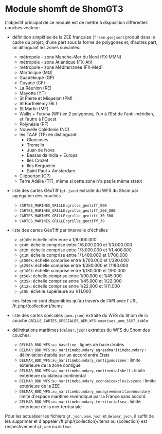 # Module shomft de ShomGT3
L'objectif principal de ce module est de mettre à disposition différentes couches vecteur:

- définition simplifiée de la ZEE française (`frzee.geojson`) produit dans le cadre du projet,
  d'une part sous la forme de polygones et, d'autres part, on ditinguant les zones suivantes:
  - métropole - zone Manche-Mer du Nord (FX-MMN)
  - métropole - zone Atlantique (FX-Atl)
  - métropole - zone Méditerranée (FX-Med)
  - Martinique (MQ)
  - Guadeloupe (GP)
  - Guyane (GF)
  - La Réunion (RE)
  - Mayotte (YT)
  - St Pierre et Miquelon (PM)
  - St Barthélemy (BL)
  - St Martin (MF)
  - Wallis + Futuna (WF) en 2 polygones, l'un à l'Est de l'anti-méridien, et l'autre à l'Ouest
  - Polynésie (PF)
  - Nouvelle Calédonie (NC)
  - les TAAF (TF) en distinguant
    - Glorieuses
    - Tromelin
    - Juan de Nova
    - Bassas da India + Europa
    - Iles Crozet
    - Iles Kerguelen
    - Saint Paul + Amsterdam
  - Clipperton (CP)
  - Terre Adélie (TF), même si cette zone n'a pas le même statut
  
- liste des cartes GéoTiff (`gt.json`) extraite du WFS du Shom par agrégation des couches
  - `CARTES_MARINES_GRILLE:grille_geotiff_800`
  - `CARTES_MARINES_GRILLE:grille_geotiff_300_800`
  - `CARTES_MARINES_GRILLE:grille_geotiff_30_300`
  - `CARTES_MARINES_GRILLE:grille_geotiff_30`

- liste des cartes GéoTiff par intervalle d'échelles
  - `gt10M`: échelle inférieure à 1/6.000.000
  - `gt4M`:  échelle comprise entre 1/6.000.000 et 1/3.000.000
  - `gt2M`:  échelle comprise entre 1/3.000.000 et 1/1.400.000
  - `gt1M`:  échelle comprise entre 1/1.400.000 et 1/700.000
  - `gt500k`: échelle comprise entre 1/700.000 et 1/380.000
  - `gt250k`: échelle comprise entre 1/380.000 et 1/180.000
  - `gt100k`: échelle comprise entre 1/180.000 et 1/90.000
  - `gt50k`: échelle comprise entre 1/90.000 et 1/45.000
  - `gt25k`: échelle comprise entre 1/45.000 et 1/22.000
  - `gt12k`: échelle comprise entre 1/22.000 et 1/11.000
  - `gt5k`: échelle supérieure au 1/11.000

  ces listes ne sont disponibles qu'au travers de l'API avec l'URL /ft.php/{collection}/items

- liste des cartes spéciales (`aem.json`) extraite du WFS du Shom
  de la couche `GRILLE_CARTES_SPECIALES_AEM_WFS:emprises_aem_3857_table`

- délimitations maritimes (`delmar.json`) extraites du WFS du Shom des couches:
  - `DELMAR_BDD_WFS:au_baseline` : lignes de base droites
  - `DELMAR_BDD_WFS:au_maritimeboundary_agreedmaritimeboundary` : délimitation établie par un accord entre Etats
  - `DELMAR_BDD_WFS:au_maritimeboundary_contiguouszone` : limite extérieure de la zone contiguë
  - `DELMAR_BDD_WFS:au_maritimeboundary_continentalshelf` : limite extérieure du plateau continental
  - `DELMAR_BDD_WFS:au_maritimeboundary_economicexclusivezone` : limite extérieure de la ZEE
  - `DELMAR_BDD_WFS:au_maritimeboundary_nonagreedmaritimeboundary` : limite d'espace maritime revendiqué par la France sans accord
  - `DELMAR_BDD_WFS:au_maritimeboundary_territorialsea` : limite extérieure de la mer territoriale

Pour les actualiser les fichiers `gt.json`, `aem.json` et `delmar.json`, il suffit de les supprimer
et d'appeler /ft.php/{collection}/items où {collection} est respectivement `gt`, `aem` ou `delmar`.